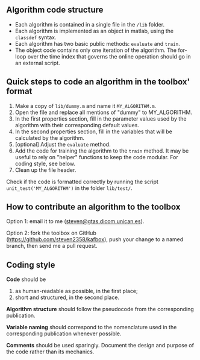 Algorithm code structure
------------------------
- Each algorithm is contained in a single file in the `/lib` folder. 
- Each algorithm is implemented as an object in matlab, using the `classdef` syntax.
- Each algorithm has two basic public methods: `evaluate` and `train`.
- The object code contains only one iteration of the algorithm. The for-loop over the time index that governs the online operation should go in an external script.


Quick steps to code an algorithm in the toolbox' format
-------------------------------------------------------
1. Make a copy of `lib/dummy.m` and name it `MY_ALGORITHM.m`.
2. Open the file and replace all mentions of "dummy" to MY_ALGORITHM.
3. In the first properties section, fill in the parameter values used by the algorithm with their corresponding default values.
4. In the second properties section, fill in the variables that will be calculated by the algorithm.
5. [optional] Adjust the `evaluate` method.
6. Add the code for training the algorithm to the `train` method. It may be useful to rely on "helper" functions to keep the code modular. For coding style, see below.
7. Clean up the file header.

Check if the code is formatted correctly by running the script `unit_test('MY_ALGORITHM')` in the folder `lib/test/`.


How to contribute an algorithm to the toolbox
---------------------------------------------
Option 1: email it to me (steven@gtas.dicom.unican.es).

Option 2: fork the toolbox on GitHub (https://github.com/steven2358/kafbox), push your change to a named branch, then send me a pull request.


Coding style
------------
**Code** should be
1. as human-readable as possible, in the first place;
2. short and structured, in the second place.

**Algorithm structure** should follow the pseudocode from the corresponding publication.

**Variable naming** should correspond to the nomenclature used in the corresponding publication whenever possible.

**Comments** should be used sparingly. Document the design and purpose of the code rather than its mechanics.
